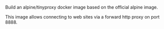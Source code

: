 Build an alpine/tinyproxy docker image based on the official alpine image.

This image allows connecting to web sites via a forward http proxy on port 8888.
